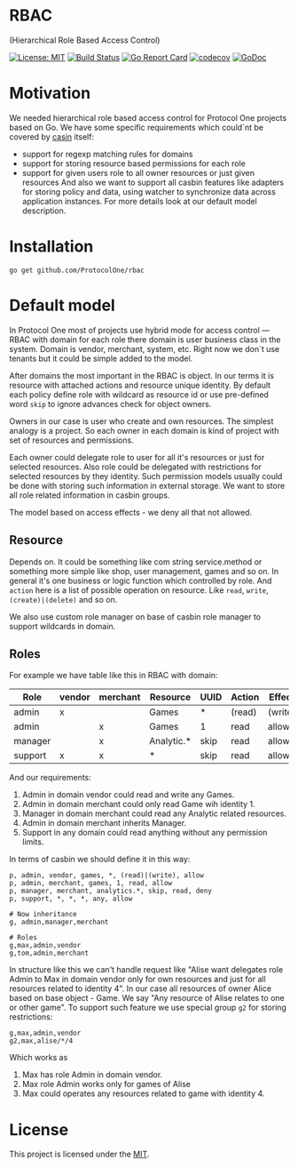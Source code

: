 # RBAC
(Hierarchical Role Based Access Control) 

[![License: MIT](https://img.shields.io/badge/License-MIT-green.svg)](https://opensource.org/licenses/MIT) 
[![Build Status](https://travis-ci.org/ProtocolONE/rbac.svg?branch=master)](https://travis-ci.org/ProtocolONE/rbac) 
[![Go Report Card](https://goreportcard.com/badge/github.com/ProtocolOne/rbac)](https://goreportcard.com/report/github.com/ProtocolOne/rbac)
[![codecov](https://codecov.io/gh/ProtocolONE/rbac/branch/master/graph/badge.svg)](https://codecov.io/gh/ProtocolONE/rbac) 
[![GoDoc](https://godoc.org/github.com/ProtocolOne/rbac?status.svg)](http://godoc.org/github.com/ProtocolOne/rbac) 

# Motivation
We needed hierarchical role based access control for Protocol One projects based on Go. We have some specific requirements 
which could`nt be covered by [casin](https://github.com/casbin/casbin) itself:
- support for regexp matching rules for domains
- support for storing resource based permissions for each role 
- support for given users role to all owner resources or just given resources
And also we want to support all casbin features like adapters for storing policy and data, using watcher to
synchronize data across application instances. For more details look at our default model description. 

# Installation

```
go get github.com/ProtocolOne/rbac
```

# Default model 
In Protocol One most of projects use hybrid mode for access control — RBAC with domain for each role there 
domain is user business class in the system. Domain is vendor, merchant, system, etc. Right now we don`t use
tenants but it could be simple added to the model. 

After domains the most important in the RBAC is object. In our terms it is resource with attached actions and 
resource unique identity. By default each policy define role with wildcard as resource id or use pre-defined 
word `skip` to ignore advances check for object owners. 

Owners in our case is user who create and own resources. The simplest analogy is a project. So each owner in
each domain is kind of project with set of resources and permissions.

Each owner could delegate role to user for all it's resources or just for selected resources. Also role 
could be delegated with restrictions for selected resources by they identity. Such permission models 
usually could be done with storing such information in external storage. We want to store all role related
information in casbin groups.   

The model based on access effects - we deny all that not allowed.

## Resource

Depends on. It could be something like com string service.method or something more simple like shop, user management,
games and so on. In general it's one business or logic function which controlled by role. And `action` here is a list
of possible operation on resource. Like `read`, `write`, `(create)|(delete)` and so on.

We also use custom role manager on base of casbin role manager to support wildcards in domain.

## Roles

For example we have table like this in RBAC with domain:

| Role              | vendor   | merchant   | Resource   | UUID  | Action           | Effect |
|-------------------|----------|------------|------------|-------|------------------|--------|
| admin             |    х     |            | Games      |   *   |  (read)|(write)  | allow  |
| admin             |          |    х       | Games      |   1   |  read            | allow  |
| manager           |          |    х       | Analytic.* |  skip |  read            | allow  |
| support           |    х     |    х       | *          |  skip |  read            | allow  |

And our requirements:
1. Admin in domain vendor could read and write any Games.  
2. Admin in domain merchant could only read Game wih identity 1.
3. Manager in domain merchant could read any Analytic related resources.
4. Admin in domain merchant inherits Manager. 
5. Support in any domain could read anything without any permission limits.

In terms of casbin we should define it in this way:
```
p, admin, vendor, games, *, (read)|(write), allow
p, admin, merchant, games, 1, read, allow
p, manager, merchant, analytics.*, skip, read, deny
p, support, *, *, *, any, allow

# Now inheritance 
g, admin,manager,merchant 

# Roles
g,max,admin,vendor
g,tom,admin,merchant
```

In structure like this we can't handle request like "Alise want delegates role Admin to Max in domain vendor
only for own resources and just for all resources related to identity 4". In our case all resources of owner
Alice based on base object - Game. We say "Any resource of Alise relates to one or other game". To support
such feature we use special group `g2` for storing restrictions:
```
g,max,admin,vendor
g2,max,alise/*/4
``` 
Which works as 
1. Max has role Admin in domain vendor. 
2. Max role Admin works only for games of Alise
3. Max could operates any resources related to game with identity 4.  

# License

This project is licensed under the [MIT](LICENSE).
